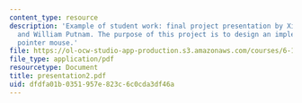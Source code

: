 ```yaml
---
content_type: resource
description: 'Example of student work: final project presentation by Xinpeng Huang
  and William Putnam. The purpose of this project is to design an implement a laser
  pointer mouse.'
file: https://ol-ocw-studio-app-production.s3.amazonaws.com/courses/6-111-introductory-digital-systems-laboratory-spring-2006/dfdfa01b0351957e823c6c0cda3df46a_presentation2.pdf
file_type: application/pdf
resourcetype: Document
title: presentation2.pdf
uid: dfdfa01b-0351-957e-823c-6c0cda3df46a
---
```

